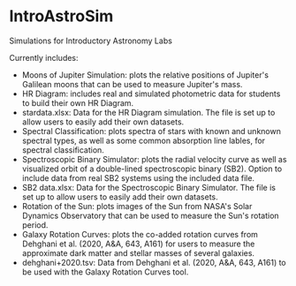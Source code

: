 # IntroAstroSim
Simulations for Introductory Astronomy Labs

Currently includes:
- Moons of Jupiter Simulation: plots the relative positions of Jupiter's Galilean moons that can be used to measure Jupiter's mass.
- HR Diagram: includes real and simulated photometric data for students to build their own HR Diagram.
- stardata.xlsx: Data for the HR Diagram simulation.  The file is set up to allow users to easily add their own datasets.
- Spectral Classification: plots spectra of stars with known and unknown spectral types, as well as some common absorption line lables, for spectral classification.
- Spectroscopic Binary Simulator: plots the radial velocity curve as well as visualized orbit of a double-lined spectroscopic binary (SB2).  Option to include data from real SB2 systems using the included data file.
- SB2 data.xlsx: Data for the Spectroscopic Binary Simulator.  The file is set up to allow users to easily add their own datasets.
- Rotation of the Sun: plots images of the Sun from NASA's Solar Dynamics Observatory that can be used to measure the Sun's rotation period.
- Galaxy Rotation Curves: plots the co-added rotation curves from Dehghani et al. (2020, A&A, 643, A161) for users to measure the approximate dark matter and stellar masses of several galaxies.
- dehghani+2020.tsv: Data from Dehghani et al. (2020, A&A, 643, A161) to be used with the Galaxy Rotation Curves tool.
